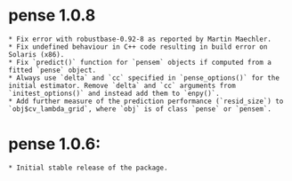 # pense 1.0.8
    * Fix error with robustbase-0.92-8 as reported by Martin Maechler.
    * Fix undefined behaviour in C++ code resulting in build error on Solaris (x86).
    * Fix `predict()` function for `pensem` objects if computed from a fitted `pense` object.
    * Always use `delta` and `cc` specified in `pense_options()` for the initial estimator. Remove `delta` and `cc` arguments from `initest_options()` and instead add them to `enpy()`.
    * Add further measure of the prediction performance (`resid_size`) to `obj$cv_lambda_grid`, where `obj` is of class `pense` or `pensem`.
# pense 1.0.6:
    * Initial stable release of the package.
